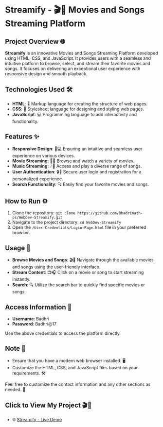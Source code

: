 # Streamify - 🎬🎵 Movies and Songs Streaming Platform

## Project Overview 🌐

**Streamify** is an innovative Movies and Songs Streaming Platform developed using HTML, CSS, and JavaScript. It provides users with a seamless and intuitive platform to browse, select, and stream their favorite movies and songs. It focuses on delivering an exceptional user experience with responsive design and smooth playback.

## Technologies Used 🛠️

- **HTML**: 📄 Markup language for creating the structure of web pages.
- **CSS**: 🎨 Stylesheet language for designing and styling web pages.
- **JavaScript**: 💻 Programming language to add interactivity and functionality.

## Features ✨

- **Responsive Design**: 📱💻 Ensuring an intuitive and seamless user experience on various devices.
- **Movie Streaming**: 🎥🍿 Browse and watch a variety of movies.
- **Music Streaming**: 🎶🎤 Access and play a diverse range of songs.
- **User Authentication**: 🔒👤 Secure user login and registration for a personalized experience.
- **Search Functionality**: 🔍 Easily find your favorite movies and songs.
  
## How to Run ⚙️

1. Clone the repository: `git clone https://github.com/Bhadrinath-ps/WebDev-Streamify.git`
2. Navigate to the project directory: `cd WebDev-Streamify`
3. Open the `/User-Credentials/Login-Page.html` file in your preferred browser.

## Usage 🚀

- **Browse Movies and Songs**: 🎬🎵 Navigate through the available movies and songs using the user-friendly interface.
- **Stream Content**: 📺🎧 Click on a movie or song to start streaming instantly.
- **Search**: 🔍 Utilize the search bar to quickly find specific movies or songs.

## Access Information 🔐

- **Username**: Badhri
- **Password**: Badhri@17

Use the above credentials to access the platform directly.

## Note 📝

- Ensure that you have a modern web browser installed. 🖥️
- Customize the HTML, CSS, and JavaScript files based on your requirements. 🛠️

Feel free to customize the contact information and any other sections as needed. 🎉

## Click to View My Project 🎬🎵

- 🌐 [Streamify - Live Demo](https://bhadrinath-ps.github.io/WebDev-Streamify/User-Credentials/Login-Page.html)
